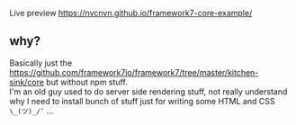 Live preview https://nvcnvn.github.io/framework7-core-example/  

## why?
Basically just the https://github.com/framework7io/framework7/tree/master/kitchen-sink/core but without npm stuff.  
I'm an old guy used to do server side rendering stuff, not really understand why I need to install bunch of stuff just for writing some HTML and CSS ```\_(ツ)_/¯``` ...
